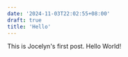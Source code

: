 ```yaml
---
date: '2024-11-03T22:02:55+08:00'
draft: true
title: 'Hello'
---
```


This is Jocelyn's first post. Hello World!

